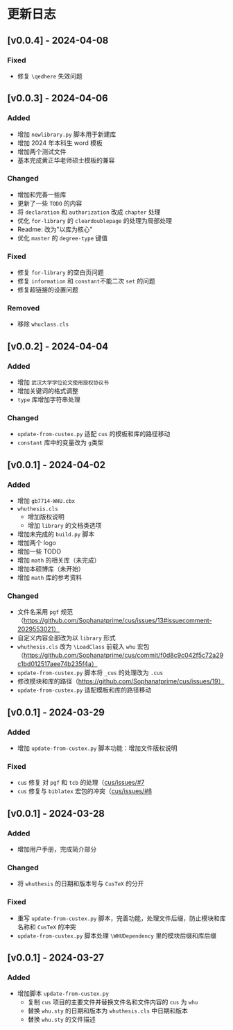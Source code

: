 # 更新日志

## [v0.0.4] - 2024-04-08

### Fixed

- 修复 `\qedhere` 失效问题


## [v0.0.3] - 2024-04-06

### Added

- 增加 `newlibrary.py` 脚本用于新建库
- 增加 2024 年本科生 word 模板
- 增加两个测试文件
- 基本完成黄正华老师硕士模板的兼容

### Changed

- 增加和完善一些库
- 更新了一些 `TODO` 的内容
- 将 `declaration` 和 `authorization` 改成 `chapter` 处理
- 优化 `for-library` 的 `cleardoublepage` 的处理为局部处理
- Readme: 改为"以库为核心"
- 优化 `master` 的 `degree-type` 键值

### Fixed

- 修复 `for-library` 的空白页问题
- 修复 `information` 和 `constant`不能二次 `set` 的问题
- 修复超链接的设置问题

### Removed

- 移除 `whuclass.cls`



## [v0.0.2] - 2024-04-04

### Added

- 增加 `武汉大学学位论文使用授权协议书`
- 增加关键词的格式调整
- `type` 库增加字符串处理

### Changed

- `update-from-custex.py` 适配 `cus` 的模板和库的路径移动
- `constant` 库中的变量改为 `g`类型



## [v0.0.1] - 2024-04-02

### Added

- 增加 `gb7714-WHU.cbx`
- `whuthesis.cls`
  - 增加版权说明
  - 增加 `library` 的文档类选项
- 增加未完成的 `build.py` 脚本
- 增加两个 logo
- 增加一些 TODO
- 增加 `math` 的相关库（未完成）
- 增加本硕博库（未开始）
- 增加 `math` 库的参考资料

### Changed

- 文件名采用 `pgf` 规范（https://github.com/Sophanatprime/cus/issues/13#issuecomment-2029553021）
- 自定义内容全部改为以 `library` 形式
- `whuthesis.cls` 改为 `\LoadClass` 前载入 `whu` 宏包（https://github.com/Sophanatprime/cus/commit/f0d8c9c042f5c72a29c1bd012517aee74b235f4a）
- `update-from-custex.py` 脚本将 `_cus` 的处理改为 `.cus`
- 修改模块和库的路径（https://github.com/Sophanatprime/cus/issues/19）
- `update-from-custex.py` 适配模板和库的路径移动



## [v0.0.1] - 2024-03-29

### Added

- 增加 `update-from-custex.py` 脚本功能：增加文件版权说明

### Fixed

- `cus` 修复 对 `pgf` 和 `tcb` 的处理（[cus/issues/#7](https://github.com/Sophanatprime/cus/issues/7)
- `cus` 修复与 `biblatex` 宏包的冲突（[cus/issues/#8](https://github.com/Sophanatprime/cus/issues/8)



## [v0.0.1] - 2024-03-28

### Added

- 增加用户手册，完成简介部分

### Changed

- 将 `whuthesis` 的日期和版本号与 `CusTeX` 的分开

### Fixed

- 重写 `update-from-custex.py` 脚本，完善功能，处理文件后缀，防止模块和库名称和 `CusTeX` 的冲突
- `update-from-custex.py` 脚本处理 `\WHUDependency` 里的模块后缀和库后缀



## [v0.0.1] - 2024-03-27

### Added

- 增加脚本 `update-from-custex.py`
  - 复制 `cus` 项目的主要文件并替换文件名和文件内容的 `cus` 为 `whu`
  - 替换 `whu.sty` 的日期和版本为 `whuthesis.cls` 中日期和版本
  - 替换 `whu.sty` 的文件描述